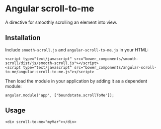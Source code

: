 # Angular scroll-to-me

A directive for smoothly scrolling an element into view.

## Installation

Include `smooth-scroll.js` and `angular-scroll-to-me.js` in your HTML:

    <script type="text/javascript" src="bower_components/smooth-scroll/dist/js/smooth-scroll.js"></script>
    <script type="text/javascript" src="bower_components/angular-scroll-to-me/angular-scroll-to-me.js"></script>
    
Then load the module in your application by adding it as a dependent module:

    angular.module('app', ['boundstate.scrollToMe']);
    
## Usage

    <div scroll-to-me="myVar"></div>